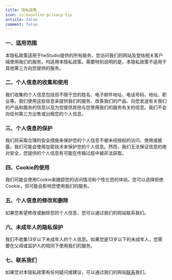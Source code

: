 ```yaml
---
title: 隐私政策
icon: ic:baseline-privacy-tip
article: false
comment: false
---
```


### 一、适用范围

本隐私政策适用于heStudio提供的所有服务，您访问我们的网站及登陆相关客户端使用我们的服务，均适用本隐私政策。需要特别说明的是，本隐私政策不适用于其他第三方向您提供的服务。

### 二、个人信息的收集和使用

我们收集的个人信息包括但不限于您的姓名、电子邮件地址、电话号码、地址、职业等。我们使用这些信息来提供我们的服务、改善我们的产品、向您发送有关我们的产品和服务的信息以及为您提供其他与您使用我们的服务有关的信息。我们不会向任何第三方出售或出租您的个人信息。

### 三、个人信息的保护

我们将采取合理的安全措施来保护您的个人信息不被未经授权的访问、使用或披露。我们可能会使用加密技术来保护您的个人信息。然而，我们无法保证信息的绝对安全，您提供的个人信息有可能在传输过程中被非法获取。

### 四、Cookie的使用

我们可能会使用Cookie来跟踪您的访问情况和个性化您的体验。您可以选择拒绝Cookie，但可能会影响您使用我们的服务。

### 五、个人信息的修改和删除

如果您希望修改或删除您的个人信息，您可以通过我们的网站联系我们。

### 六、未成年人的隐私保护
我们不收集13岁以下未成年人的个人信息。如果您是13岁以下的未成年人，您需要在父母或监护人的陪同下使用我们的服务。

### 七、联系我们

如果您对本隐私政策有任何疑问或建议，可以通过我们的网站[联系](/get-help/)我们。
